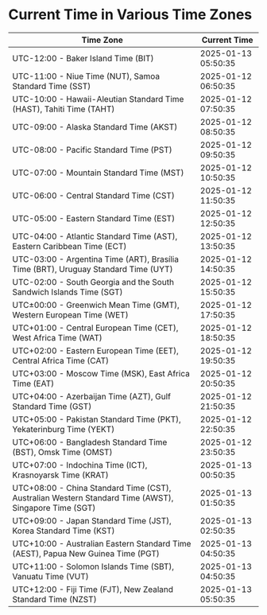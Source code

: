 # Current Time in Various Time Zones

| Time Zone | Current Time |
|-----------|--------------|
| UTC-12:00 - Baker Island Time (BIT) | 2025-01-13 05:50:35 |
| UTC-11:00 - Niue Time (NUT), Samoa Standard Time (SST) | 2025-01-12 06:50:35 |
| UTC-10:00 - Hawaii-Aleutian Standard Time (HAST), Tahiti Time (TAHT) | 2025-01-12 07:50:35 |
| UTC-09:00 - Alaska Standard Time (AKST) | 2025-01-12 08:50:35 |
| UTC-08:00 - Pacific Standard Time (PST) | 2025-01-12 09:50:35 |
| UTC-07:00 - Mountain Standard Time (MST) | 2025-01-12 10:50:35 |
| UTC-06:00 - Central Standard Time (CST) | 2025-01-12 11:50:35 |
| UTC-05:00 - Eastern Standard Time (EST) | 2025-01-12 12:50:35 |
| UTC-04:00 - Atlantic Standard Time (AST), Eastern Caribbean Time (ECT) | 2025-01-12 13:50:35 |
| UTC-03:00 - Argentina Time (ART), Brasília Time (BRT), Uruguay Standard Time (UYT) | 2025-01-12 14:50:35 |
| UTC-02:00 - South Georgia and the South Sandwich Islands Time (SGT) | 2025-01-12 15:50:35 |
| UTC±00:00 - Greenwich Mean Time (GMT), Western European Time (WET) | 2025-01-12 17:50:35 |
| UTC+01:00 - Central European Time (CET), West Africa Time (WAT) | 2025-01-12 18:50:35 |
| UTC+02:00 - Eastern European Time (EET), Central Africa Time (CAT) | 2025-01-12 19:50:35 |
| UTC+03:00 - Moscow Time (MSK), East Africa Time (EAT) | 2025-01-12 20:50:35 |
| UTC+04:00 - Azerbaijan Time (AZT), Gulf Standard Time (GST) | 2025-01-12 21:50:35 |
| UTC+05:00 - Pakistan Standard Time (PKT), Yekaterinburg Time (YEKT) | 2025-01-12 22:50:35 |
| UTC+06:00 - Bangladesh Standard Time (BST), Omsk Time (OMST) | 2025-01-12 23:50:35 |
| UTC+07:00 - Indochina Time (ICT), Krasnoyarsk Time (KRAT) | 2025-01-13 00:50:35 |
| UTC+08:00 - China Standard Time (CST), Australian Western Standard Time (AWST), Singapore Time (SGT) | 2025-01-13 01:50:35 |
| UTC+09:00 - Japan Standard Time (JST), Korea Standard Time (KST) | 2025-01-13 02:50:35 |
| UTC+10:00 - Australian Eastern Standard Time (AEST), Papua New Guinea Time (PGT) | 2025-01-13 04:50:35 |
| UTC+11:00 - Solomon Islands Time (SBT), Vanuatu Time (VUT) | 2025-01-13 04:50:35 |
| UTC+12:00 - Fiji Time (FJT), New Zealand Standard Time (NZST) | 2025-01-13 05:50:35 |

